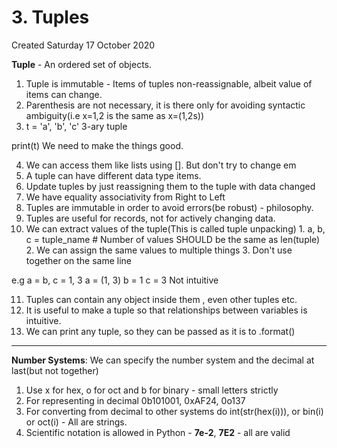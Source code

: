# 3. Tuples
Created Saturday 17 October 2020

**Tuple** - An ordered set of objects.

1. Tuple is immutable - Items of tuples non-reassignable, albeit value of items can change.
2. Parenthesis are not necessary, it is there only for avoiding syntactic ambiguity(i.e x=1,2 is the same as x=(1,2s))
3. t = 'a', 'b', 'c' 3-ary tuple

print(t)
We need to make the things good.

4. We can access them like lists using []. But don't try to change em
5. A tuple can have different data type items.
6. Update tuples by just reassigning them to the tuple with data changed
7. We have equality associativity from Right to Left
8. Tuples are immutable in order to avoid errors(be robust) - philosophy.
9. Tuples are useful for records, not for actively changing data.
10. We can extract values of the tuple(This is called tuple unpacking)
		1. a, b, c = tuple_name # Number of values SHOULD be the same as len(tuple)
		2. We can assign the same values to multiple things
		3. Don't use together on the same line

e.g a = b, c = 1, 3
a = (1, 3)
b = 1
c = 3
Not intuitive

11. Tuples can contain any object inside them , even other tuples etc.
12. It is useful to make a tuple so that relationships between variables is intuitive.
13. We can print any tuple, so they can be passed as it is to .format()


*****

**Number Systems**:
We can specify the number system and the decimal at last(but not together)

1. Use x for hex, o for oct and b for binary - small letters strictly
2. For representing in decimal 0b101001, 0xAF24, 0o137
3. For converting from decimal to other systems do int(str(hex(i))), or bin(i) or oct(i) - All are strings.
4. Scientific notation is allowed in Python - **7e-2**, **7E2** - all are valid


